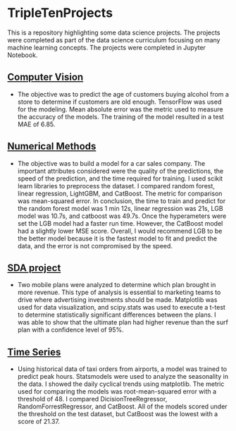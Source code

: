 # TripleTenProjects

This is a repository highlighting some data science projects. The projects were completed as part of the data science curriculum focusing on many machine learning concepts. The projects were completed in Jupyter Notebook. 

## [Computer Vision](https://github.com/hgharris03/TripleTenProjects/tree/main/Computer%20Vision)
- The objective was to predict the age of customers buying alcohol from a store to determine if customers are old enough. TensorFlow was used for the modeling. Mean absolute error was the metric used to measure the accuracy of the models. The training of the model resulted in a test MAE of 6.85.
## [Numerical Methods](https://github.com/hgharris03/TripleTenProjects/tree/main/Numerical%20Methods)
- The objective was to build a model for a car sales company. The important attributes considered were the quality of the predictions, the speed of the prediction, and the time required for training. I used scikit learn libraries to preprocess the dataset. I compared random forest, linear regression, LightGBM, and CatBoost. The metric for comparison was mean-squared error. In conclusion, the time to train and predict for the random forest model was 1 min 12s, linear regression was 21s, LGB model was 10.7s, and catboost was 49.7s. Once the hyperameters were set the LGB model had a faster run time. However, the CatBoost model had a slightly lower MSE score. Overall, I would recommend LGB to be the better model because it is the fastest model to fit and predict the data, and the error is not compromised by the speed.
## [SDA project](https://github.com/hgharris03/TripleTenProjects/blob/main/SDA%20project.ipynb)
- Two mobile plans were analyzed to determine which plan brought in more revenue. This type of analysis is essential to marketing teams to drive where advertising investments should be made. Matplotlib was used for data visualization, and scipy.stats was used to execute a t-test to determine statistically significant differences between the plans. I was able to show that the ultimate plan had higher revenue than the surf plan with a confidence level of 95%.
## [Time Series](https://github.com/hgharris03/TripleTenProjects/blob/main/Time%20Series.ipynb)
- Using historical data of taxi orders from airports, a model was trained to predict peak hours. Statsmodels were used to analyze the seasonality in the data. I showed the daily cyclical trends using matplotlib. The metric used for comparing the models was root-mean-squared error with a threshold of 48. I compared DicisionTreeRegressor, RandomForrestRegressor, and CatBoost. All of the models scored under the threshold on the test dataset, but CatBoost was the lowest with a score of 21.37.
